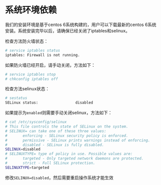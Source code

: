 # 系统环境依赖

我们的安装环境是基于centos 6系统构建的，用户可以下载最新的centos 6系统安装。系统安装完毕以后，请确保已经关闭了iptables和selinux。

检查方法防火墙状态：

```bash
# service iptables status
iptables: Firewall is not running.
```

如果防火墙已经开启，请手动关闭，方法如下：

```bash
# service iptables stop
# chkconfig iptables off
```

检查方法selinux状态：

```bash
# sestatus
SELinux status:                 disabled
```

如果提示为```enabled```则需要手动关闭selinux，方法如下：

```bash
# cat /etc/sysconfig/selinux
# This file controls the state of SELinux on the system.
# SELINUX= can take one of these three values:
#       enforcing - SELinux security policy is enforced.
#       permissive - SELinux prints warnings instead of enforcing.
#       disabled - SELinux is fully disabled.
SELINUX=disabled
# SELINUXTYPE= type of policy in use. Possible values are:
#       targeted - Only targeted network daemons are protected.
#       strict - Full SELinux protection.
SELINUXTYPE=targeted
```

修改```SELINUX=disabled```，然后需要重启操作系统才能生效